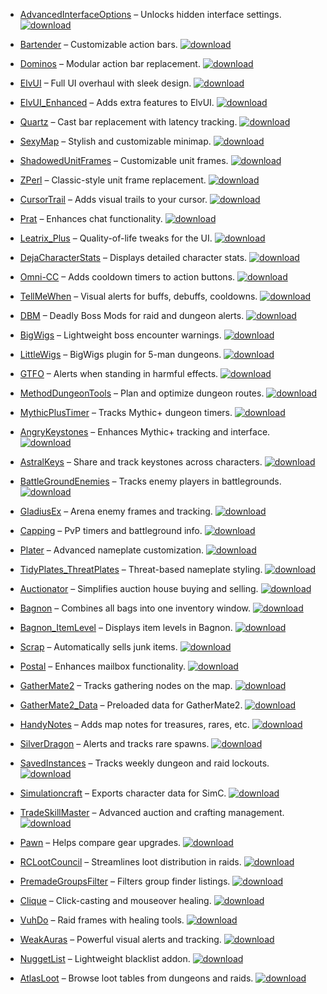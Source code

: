 - [AdvancedInterfaceOptions](https://github.com/dopalone/Addons-7.3.5/raw/main/Addons/AdvancedInterfaceOptions.zip) – Unlocks hidden interface settings. [![download](https://img.shields.io/badge/download-zip-blue)](https://github.com/dopalone/Addons-7.3.5/raw/main/Addons/AdvancedInterfaceOptions.zip)
- [Bartender](https://github.com/dopalone/Addons-7.3.5/raw/main/Addons/Bartender.zip) – Customizable action bars. [![download](https://img.shields.io/badge/download-zip-blue)](https://github.com/dopalone/Addons-7.3.5/raw/main/Addons/Bartender.zip)
- [Dominos](https://github.com/dopalone/Addons-7.3.5/raw/main/Addons/Dominos.zip) – Modular action bar replacement. [![download](https://img.shields.io/badge/download-zip-blue)](https://github.com/dopalone/Addons-7.3.5/raw/main/Addons/Dominos.zip)
- [ElvUI](https://github.com/dopalone/Addons-7.3.5/raw/main/Addons/ElvUI.zip) – Full UI overhaul with sleek design. [![download](https://img.shields.io/badge/download-zip-blue)](https://github.com/dopalone/Addons-7.3.5/raw/main/Addons/ElvUI.zip)
- [ElvUI_Enhanced](https://github.com/dopalone/Addons-7.3.5/raw/main/Addons/ElvUI_Enhanced.zip) – Adds extra features to ElvUI. [![download](https://img.shields.io/badge/download-zip-blue)](https://github.com/dopalone/Addons-7.3.5/raw/main/Addons/ElvUI_Enhanced.zip)
- [Quartz](https://github.com/dopalone/Addons-7.3.5/raw/main/Addons/Quartz.zip) – Cast bar replacement with latency tracking. [![download](https://img.shields.io/badge/download-zip-blue)](https://github.com/dopalone/Addons-7.3.5/raw/main/Addons/Quartz.zip)
- [SexyMap](https://github.com/dopalone/Addons-7.3.5/raw/main/Addons/SexyMap.zip) – Stylish and customizable minimap. [![download](https://img.shields.io/badge/download-zip-blue)](https://github.com/dopalone/Addons-7.3.5/raw/main/Addons/SexyMap.zip)
- [ShadowedUnitFrames](https://github.com/dopalone/Addons-7.3.5/raw/main/Addons/ShadowedUnitFrames.zip) – Customizable unit frames. [![download](https://img.shields.io/badge/download-zip-blue)](https://github.com/dopalone/Addons-7.3.5/raw/main/Addons/ShadowedUnitFrames.zip)
- [ZPerl](https://github.com/dopalone/Addons-7.3.5/raw/main/Addons/ZPerl.zip) – Classic-style unit frame replacement. [![download](https://img.shields.io/badge/download-zip-blue)](https://github.com/dopalone/Addons-7.3.5/raw/main/Addons/ZPerl.zip)
- [CursorTrail](https://github.com/dopalone/Addons-7.3.5/raw/main/Addons/CursorTrail.zip) – Adds visual trails to your cursor. [![download](https://img.shields.io/badge/download-zip-blue)](https://github.com/dopalone/Addons-7.3.5/raw/main/Addons/CursorTrail.zip)
- [Prat](https://github.com/dopalone/Addons-7.3.5/raw/main/Addons/Prat.zip) – Enhances chat functionality. [![download](https://img.shields.io/badge/download-zip-blue)](https://github.com/dopalone/Addons-7.3.5/raw/main/Addons/Prat.zip)
- [Leatrix_Plus](https://github.com/dopalone/Addons-7.3.5/raw/main/Addons/Leatrix_Plus.zip) – Quality-of-life tweaks for the UI. [![download](https://img.shields.io/badge/download-zip-blue)](https://github.com/dopalone/Addons-7.3.5/raw/main/Addons/Leatrix_Plus.zip)
- [DejaCharacterStats](https://github.com/dopalone/Addons-7.3.5/raw/main/Addons/DejaCharacterStats.zip) – Displays detailed character stats. [![download](https://img.shields.io/badge/download-zip-blue)](https://github.com/dopalone/Addons-7.3.5/raw/main/Addons/DejaCharacterStats.zip)
- [Omni-CC](https://github.com/dopalone/Addons-7.3.5/raw/main/Addons/Omni-CC.zip) – Adds cooldown timers to action buttons. [![download](https://img.shields.io/badge/download-zip-blue)](https://github.com/dopalone/Addons-7.3.5/raw/main/Addons/Omni-CC.zip)
- [TellMeWhen](https://github.com/dopalone/Addons-7.3.5/raw/main/Addons/TellMeWhen.zip) – Visual alerts for buffs, debuffs, cooldowns. [![download](https://img.shields.io/badge/download-zip-blue)](https://github.com/dopalone/Addons-7.3.5/raw/main/Addons/TellMeWhen.zip)
- [DBM](https://github.com/dopalone/Addons-7.3.5/raw/main/Addons/DBM.zip) – Deadly Boss Mods for raid and dungeon alerts. [![download](https://img.shields.io/badge/download-zip-blue)](https://github.com/dopalone/Addons-7.3.5/raw/main/Addons/DBM.zip)
- [BigWigs](https://github.com/dopalone/Addons-7.3.5/raw/main/Addons/BigWigs.zip) – Lightweight boss encounter warnings. [![download](https://img.shields.io/badge/download-zip-blue)](https://github.com/dopalone/Addons-7.3.5/raw/main/Addons/BigWigs.zip)
- [LittleWigs](https://github.com/dopalone/Addons-7.3.5/raw/main/Addons/LittleWigs.zip) – BigWigs plugin for 5-man dungeons. [![download](https://img.shields.io/badge/download-zip-blue)](https://github.com/dopalone/Addons-7.3.5/raw/main/Addons/LittleWigs.zip)
- [GTFO](https://github.com/dopalone/Addons-7.3.5/raw/main/Addons/GTFO.zip) – Alerts when standing in harmful effects. [![download](https://img.shields.io/badge/download-zip-blue)](https://github.com/dopalone/Addons-7.3.5/raw/main/Addons/GTFO.zip)
- [MethodDungeonTools](https://github.com/dopalone/Addons-7.3.5/raw/main/Addons/MethodDungeonTools.zip) – Plan and optimize dungeon routes. [![download](https://img.shields.io/badge/download-zip-blue)](https://github.com/dopalone/Addons-7.3.5/raw/main/Addons/MethodDungeonTools.zip)
- [MythicPlusTimer](https://github.com/dopalone/Addons-7.3.5/raw/main/Addons/MythicPlusTimer.zip) – Tracks Mythic+ dungeon timers. [![download](https://img.shields.io/badge/download-zip-blue)](https://github.com/dopalone/Addons-7.3.5/raw/main/Addons/MythicPlusTimer.zip)
- [AngryKeystones](https://github.com/dopalone/Addons-7.3.5/raw/main/Addons/AngryKeystones.zip) – Enhances Mythic+ tracking and interface. [![download](https://img.shields.io/badge/download-zip-blue)](https://github.com/dopalone/Addons-7.3.5/raw/main/Addons/AngryKeystones.zip)
- [AstralKeys](https://github.com/dopalone/Addons-7.3.5/raw/main/Addons/AstralKeys.zip) – Share and track keystones across characters. [![download](https://img.shields.io/badge/download-zip-blue)](https://github.com/dopalone/Addons-7.3.5/raw/main/Addons/AstralKeys.zip)

- [BattleGroundEnemies](https://github.com/dopalone/Addons-7.3.5/raw/main/Addons/BattleGroundEnemies.zip) – Tracks enemy players in battlegrounds. [![download](https://img.shields.io/badge/download-zip-blue)](https://github.com/dopalone/Addons-7.3.5/raw/main/Addons/BattleGroundEnemies.zip)
- [GladiusEx](https://github.com/dopalone/Addons-7.3.5/raw/main/Addons/GladiusEx.zip) – Arena enemy frames and tracking. [![download](https://img.shields.io/badge/download-zip-blue)](https://github.com/dopalone/Addons-7.3.5/raw/main/Addons/GladiusEx.zip)
- [Capping](https://github.com/dopalone/Addons-7.3.5/raw/main/Addons/Capping.zip) – PvP timers and battleground info. [![download](https://img.shields.io/badge/download-zip-blue)](https://github.com/dopalone/Addons-7.3.5/raw/main/Addons/Capping.zip)
- [Plater](https://github.com/dopalone/Addons-7.3.5/raw/main/Addons/Plater.zip) – Advanced nameplate customization. [![download](https://img.shields.io/badge/download-zip-blue)](https://github.com/dopalone/Addons-7.3.5/raw/main/Addons/Plater.zip)
- [TidyPlates_ThreatPlates](https://github.com/dopalone/Addons-7.3.5/raw/main/Addons/TidyPlates_ThreatPlates.zip) – Threat-based nameplate styling. [![download](https://img.shields.io/badge/download-zip-blue)](https://github.com/dopalone/Addons-7.3.5/raw/main/Addons/TidyPlates_ThreatPlates.zip)
- [Auctionator](https://github.com/dopalone/Addons-7.3.5/raw/main/Addons/Auctionator.zip) – Simplifies auction house buying and selling. [![download](https://img.shields.io/badge/download-zip-blue)](https://github.com/dopalone/Addons-7.3.5/raw/main/Addons/Auctionator.zip)
- [Bagnon](https://github.com/dopalone/Addons-7.3.5/raw/main/Addons/Bagnon.zip) – Combines all bags into one inventory window. [![download](https://img.shields.io/badge/download-zip-blue)](https://github.com/dopalone/Addons-7.3.5/raw/main/Addons/Bagnon.zip)
- [Bagnon_ItemLevel](https://github.com/dopalone/Addons-7.3.5/raw/main/Addons/Bagnon_ItemLevel.zip) – Displays item levels in Bagnon. [![download](https://img.shields.io/badge/download-zip-blue)](https://github.com/dopalone/Addons-7.3.5/raw/main/Addons/Bagnon_ItemLevel.zip)
- [Scrap](https://github.com/dopalone/Addons-7.3.5/raw/main/Addons/Scrap.zip) – Automatically sells junk items. [![download](https://img.shields.io/badge/download-zip-blue)](https://github.com/dopalone/Addons-7.3.5/raw/main/Addons/Scrap.zip)
- [Postal](https://github.com/dopalone/Addons-7.3.5/raw/main/Addons/Postal.zip) – Enhances mailbox functionality. [![download](https://img.shields.io/badge/download-zip-blue)](https://github.com/dopalone/Addons-7.3.5/raw/main/Addons/Postal.zip)
- [GatherMate2](https://github.com/dopalone/Addons-7.3.5/raw/main/Addons/GatherMate2.zip) – Tracks gathering nodes on the map. [![download](https://img.shields.io/badge/download-zip-blue)](https://github.com/dopalone/Addons-7.3.5/raw/main/Addons/GatherMate2.zip)
- [GatherMate2_Data](https://github.com/dopalone/Addons-7.3.5/raw/main/Addons/GatherMate2_Data.zip) – Preloaded data for GatherMate2. [![download](https://img.shields.io/badge/download-zip-blue)](https://github.com/dopalone/Addons-7.3.5/raw/main/Addons/GatherMate2_Data.zip)
- [HandyNotes](https://github.com/dopalone/Addons-7.3.5/raw/main/Addons/HandyNotes.zip) – Adds map notes for treasures, rares, etc. [![download](https://img.shields.io/badge/download-zip-blue)](https://github.com/dopalone/Addons-7.3.5/raw/main/Addons/HandyNotes.zip)
- [SilverDragon](https://github.com/dopalone/Addons-7.3.5/raw/main/Addons/SilverDragon.zip) – Alerts and tracks rare spawns. [![download](https://img.shields.io/badge/download-zip-blue)](https://github.com/dopalone/Addons-7.3.5/raw/main/Addons/SilverDragon.zip)
- [SavedInstances](https://github.com/dopalone/Addons-7.3.5/raw/main/Addons/SavedInstances.zip) – Tracks weekly dungeon and raid lockouts. [![download](https://img.shields.io/badge/download-zip-blue)](https://github.com/dopalone/Addons-7.3.5/raw/main/Addons/SavedInstances.zip)
- [Simulationcraft](https://github.com/dopalone/Addons-7.3.5/raw/main/Addons/Simulationcraft.zip) – Exports character data for SimC. [![download](https://img.shields.io/badge/download-zip-blue)](https://github.com/dopalone/Addons-7.3.5/raw/main/Addons/Simulationcraft.zip)
- [TradeSkillMaster](https://github.com/dopalone/Addons-7.3.5/raw/main/Addons/TradeSkillMaster.zip) – Advanced auction and crafting management. [![download](https://img.shields.io/badge/download-zip-blue)](https://github.com/dopalone/Addons-7.3.5/raw/main/Addons/TradeSkillMaster.zip)
- [Pawn](https://github.com/dopalone/Addons-7.3.5/raw/main/Addons/Pawn.zip) – Helps compare gear upgrades. [![download](https://img.shields.io/badge/download-zip-blue)](https://github.com/dopalone/Addons-7.3.5/raw/main/Addons/Pawn.zip)
- [RCLootCouncil](https://github.com/dopalone/Addons-7.3.5/raw/main/Addons/RCLootCouncil.zip) – Streamlines loot distribution in raids. [![download](https://img.shields.io/badge/download-zip-blue)](https://github.com/dopalone/Addons-7.3.5/raw/main/Addons/RCLootCouncil.zip)
- [PremadeGroupsFilter](https://github.com/dopalone/Addons-7.3.5/raw/main/Addons/PremadeGroupsFilter.zip) – Filters group finder listings. [![download](https://img.shields.io/badge/download-zip-blue)](https://github.com/dopalone/Addons-7.3.5/raw/main/Addons/PremadeGroupsFilter.zip)
- [Clique](https://github.com/dopalone/Addons-7.3.5/raw/main/Addons/Clique.zip) – Click-casting and mouseover healing. [![download](https://img.shields.io/badge/download-zip-blue)](https://github.com/dopalone/Addons-7.3.5/raw/main/Addons/Clique.zip)
- [VuhDo](https://github.com/dopalone/Addons-7.3.5/raw/main/Addons/VuhDo.zip) – Raid frames with healing tools. [![download](https://img.shields.io/badge/download-zip-blue)](https://github.com/dopalone/Addons-7.3.5/raw/main/Addons/VuhDo.zip)
- [WeakAuras](https://github.com/dopalone/Addons-7.3.5/raw/main/Addons/WeakAuras.zip) – Powerful visual alerts and tracking. [![download](https://img.shields.io/badge/download-zip-blue)](https://github.com/dopalone/Addons-7.3.5/raw/main/Addons/WeakAuras.zip)
- [NuggetList](https://github.com/dopalone/Addons-7.3.5/raw/main/Addons/NuggetList.zip) – Lightweight blacklist addon. [![download](https://img.shields.io/badge/download-zip-blue)](https://github.com/dopalone/Addons-7.3.5/raw/main/Addons/NuggetList.zip)
- [AtlasLoot](https://github.com/dopalone/Addons-7.3.5/raw/main/Addons/AtlasLoot.zip) – Browse loot tables from dungeons and raids. [![download](https://img.shields.io/badge/download-zip-blue)](https://github.com/dopalone/Addons-7.3.5/raw/main/Addons/AtlasLoot.zip)


